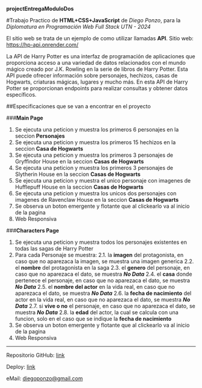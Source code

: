 
**projectEntregaModuloDos**

#Trabajo Practico de **HTML+CSS+JavaScript** de *Diego Ponzo*, para la _Diplomatura en Programación Web Full Stack UTN - 2024_

El sitio web se trata de un ejemplo de como utilizar llamadas **API**. Sitio web: https://hp-api.onrender.com/

La API de Harry Potter es una interfaz de programación de aplicaciones que proporciona acceso a una variedad de datos relacionados con el mundo mágico creado por J.K. Rowling en la serie de libros de Harry Potter. Esta API puede ofrecer información sobre personajes, hechizos, casas de Hogwarts, criaturas mágicas, lugares y mucho más. En esta API de Harry Potter se proporcionan endpoints para realizar consultas y obtener datos específicos.

##Especificaciones que se van a encontrar en el proyecto

###**Main Page** 
1. Se ejecuta una peticion y muestra los primeros 6 personajes en la seccion **Personajes**
2. Se ejecuta una peticion y muestra los primeros 15 hechizos en la seccion **Casa de Hogwarts**
3. Se ejecuta una peticion y muestra los primeros 3 personajes de Gryffindor House en la seccion **Casas de Hogwarts**
4. Se ejecuta una peticion y muestra los primeros 3 personajes de Slytherin House en la seccion **Casas de Hogwarts**
5. Se ejecuta una peticion y muestra el unico personaje con imagenes de Hufflepuff House en la seccion **Casas de Hogwarts**
6. Se ejecuta una peticion y muestra los unicos dos personajes con imagenes de Ravenclaw House en la seccion **Casas de Hogwarts**
7. Se observa un boton emergente y flotante que al clickearlo va al inicio de la pagina
8. Web Responsiva


###**Characters Page** 
1. Se ejecuta una peticion y muestra todos los personajes existentes en todas las sagas de Harry Potter
2. Para cada Personaje se muestra:
    2.1. la **imagen** del protagonista, en caso que no aparezaca la imagen, se muestra una imagen generica
    2.2. el **nombre** del protagonista en la saga
    2.3. el **genero** del personaje, en caso que no aparezaca el dato, se muestra **_No Data_**
    2.4. el **casa** donde pertenece el personaje, en caso que no aparezaca el dato, se muestra **_No Data_**
    2.5. el **nombre del actor** en la vida real, en caso que no aparezaca el dato, se muestra **_No Data_**
    2.6. la **fecha de nacimiento** del actor en la vida real, en caso que no aparezaca el dato, se muestra **_No Data_**
    2.7. si **vive o no** el personaje, en caso que no aparezaca el dato, se muestra **_No Data_**
    2.8. la **edad** del actor, la cual se calcula con una funcion, solo en el caso que se indique la **fecha de nacimiento**
3. Se observa un boton emergente y flotante que al clickearlo va al inicio de la pagina
4. Web Responsiva

--------------------------------------------------------------------------------------------------

Repositorio GitHub: [link](https://github.com/elltete/projectEntregaModuloDos.git "Repositorio GitHub")

Deploy: [link](https://harry-potter-project-api.vercel.app "Deploy")

eMail: diegoponzo@gmail.com
